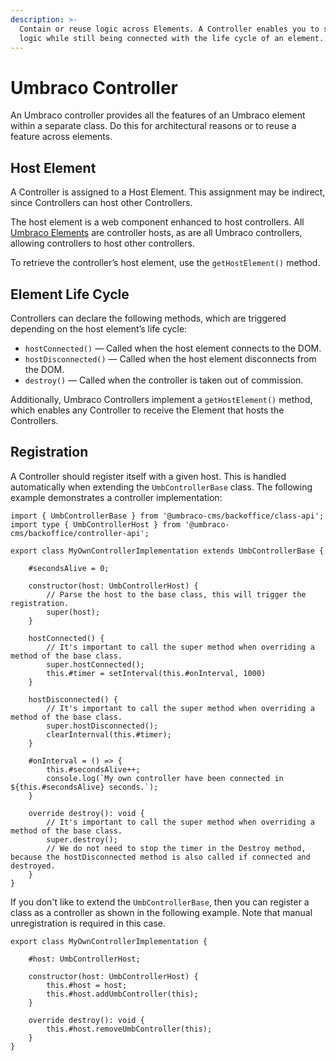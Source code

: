 ```yaml
---
description: >-
  Contain or reuse logic across Elements. A Controller enables you to separate
  logic while still being connected with the life cycle of an element.
---
```


# Umbraco Controller

An Umbraco controller provides all the features of an Umbraco element within a separate class. Do this for architectural reasons or to reuse a feature across elements.

## Host Element

A Controller is assigned to a Host Element. This assignment may be indirect, since Controllers can host other Controllers.

The host element is a web component enhanced to host controllers. All [Umbraco Elements](../umbraco-element/) are controller hosts, as are all Umbraco controllers, allowing controllers to host other controllers.

To retrieve the controller’s host element, use the `getHostElement()` method.

## Element Life Cycle

Controllers can declare the following methods, which are triggered depending on the host element’s life cycle:

* `hostConnected()` — Called when the host element connects to the DOM.
* `hostDisconnected()` — Called when the host element disconnects from the DOM.
* `destroy()` — Called when the controller is taken out of commission.

Additionally, Umbraco Controllers implement a `getHostElement()` method, which enables any Controller to receive the Element that hosts the Controllers.

## Registration

A Controller should register itself with a given host. This is handled automatically when extending the `UmbControllerBase` class. The following example demonstrates a controller implementation:

<pre><code>import { UmbControllerBase } from '@umbraco-cms/backoffice/class-api';
import type { UmbControllerHost } from '@umbraco-cms/backoffice/controller-api';
<strong>
</strong>export class MyOwnControllerImplementation extends UmbControllerBase {

    #secondsAlive = 0;

    constructor(host: UmbControllerHost) {
        // Parse the host to the base class, this will trigger the registration.
        super(host);
    }
    
    hostConnected() {
        // It's important to call the super method when overriding a method of the base class.
        super.hostConnected();
        this.#timer = setInterval(this.#onInterval, 1000)
    }
    
    hostDisconnected() {
        // It's important to call the super method when overriding a method of the base class.
        super.hostDisconnected();
        clearInternval(this.#timer);
    }
    
    #onInterval = () => {
        this.#secondsAlive++;
        console.log(`My own controller have been connected in ${this.#secondsAlive} seconds.`);
    }

    override destroy(): void {
        // It's important to call the super method when overriding a method of the base class.
        super.destroy();
        // We do not need to stop the timer in the Destroy method, because the hostDisconnected method is also called if connected and destroyed.
    }
}
</code></pre>

If you don't like to extend the `UmbControllerBase`, then you can register a class as a controller as shown in the following example. Note that manual unregistration is required in this case.

```
export class MyOwnControllerImplementation {

    #host: UmbControllerHost;

    constructor(host: UmbControllerHost) {
        this.#host = host;
        this.#host.addUmbController(this);
    }
    
    override destroy(): void {
        this.#host.removeUmbController(this);
    }
}
```
